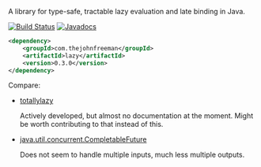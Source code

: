 A library for type-safe, tractable lazy evaluation and late binding in Java.

[![Build Status](https://travis-ci.org/thejohnfreeman/lazy.svg?branch=master)](https://travis-ci.org/thejohnfreeman/lazy)
[![Javadocs](http://javadoc.io/badge/com.thejohnfreeman/lazy.svg)](http://javadoc.io/doc/com.thejohnfreeman/lazy)

```xml
<dependency>
    <groupId>com.thejohnfreeman</groupId>
    <artifactId>lazy</artifactId>
    <version>0.3.0</version>
</dependency>
```

Compare:

- [totallylazy](https://github.com/bodar/totallylazy)

  Actively developed, but almost no documentation at the moment. Might be
  worth contributing to that instead of this.

- [java.util.concurrent.CompletableFuture](https://docs.oracle.com/javase/8/docs/api/java/util/concurrent/CompletableFuture.html)

  Does not seem to handle multiple inputs, much less multiple outputs.
